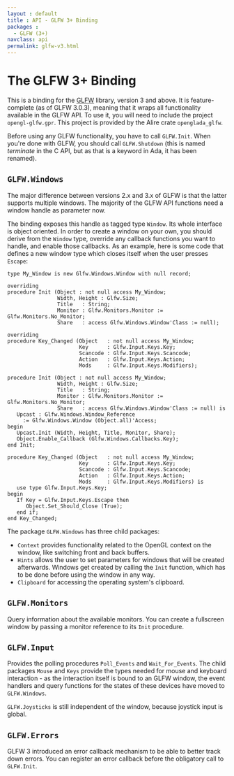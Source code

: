 ```yaml
---
layout : default
title : API - GLFW 3+ Binding
packages :
  - GLFW (3+)
navclass: api
permalink: glfw-v3.html
---
```


# The GLFW 3+ Binding

This is a binding for the [GLFW][3] library, version 3 and above.
It is feature-complete (as of GLFW 3.0.3), meaning that it wraps
all functionality available in the GLFW API.
To use it, you will need to include the project `opengl-glfw.gpr`.
This project is provided by the Alire crate `openglada_glfw`.

Before using any GLFW functionality, you have to call `GLFW.Init`.
When you're done with GLFW, you should call `GLFW.Shutdown` (this
is named *terminate* in the C API, but as that is a keyword in Ada,
it has been renamed).

## `GLFW.Windows`

The major difference between versions 2.x and 3.x of GLFW is that
the latter supports multiple windows. The majority of the GLFW
API functions need a window handle as parameter now.

The binding exposes this handle as tagged type `Window`. Its
whole interface is object oriented. In order to create a window
on your own, you should derive from the `Window` type, override
any callback functions you want to handle, and enable those
callbacks. As an example, here is some code that defines a new
window type which closes itself when the user presses `Escape`:

<?prettify lang=ada?>

    type My_Window is new Glfw.Windows.Window with null record;

    overriding
    procedure Init (Object : not null access My_Window;
                    Width, Height : Glfw.Size;
                    Title   : String;
                    Monitor : Glfw.Monitors.Monitor := Glfw.Monitors.No_Monitor;
                    Share   : access Glfw.Windows.Window'Class := null);

    overriding
    procedure Key_Changed (Object   : not null access My_Window;
                           Key      : Glfw.Input.Keys.Key;
                           Scancode : Glfw.Input.Keys.Scancode;
                           Action   : Glfw.Input.Keys.Action;
                           Mods     : Glfw.Input.Keys.Modifiers);

    procedure Init (Object : not null access My_Window;
                    Width, Height : Glfw.Size;
                    Title   : String;
                    Monitor : Glfw.Monitors.Monitor := Glfw.Monitors.No_Monitor;
                    Share   : access Glfw.Windows.Window'Class := null) is
       Upcast : Glfw.Windows.Window_Reference
         := Glfw.Windows.Window (Object.all)'Access;
    begin
       Upcast.Init (Width, Height, Title, Monitor, Share);
       Object.Enable_Callback (Glfw.Windows.Callbacks.Key);
    end Init;

    procedure Key_Changed (Object   : not null access My_Window;
                           Key      : Glfw.Input.Keys.Key;
                           Scancode : Glfw.Input.Keys.Scancode;
                           Action   : Glfw.Input.Keys.Action;
                           Mods     : Glfw.Input.Keys.Modifiers) is
       use type Glfw.Input.Keys.Key;
    begin
       If Key = Glfw.Input.Keys.Escape then
          Object.Set_Should_Close (True);
       end if;
    end Key_Changed;

The package `GLFW.Windows` has three child packages:

 * `Context` provides functionality related to the OpenGL
   context on the window, like switching front and back buffers.
 * `Hints` allows the user to set parameters for windows
   that will be created afterwards. Windows get created by
   calling the `Init` function, which has to be done before
   using the window in any way.
 * `Clipboard` for accessing the operating system's clipboard.

## `GLFW.Monitors`

Query information about the available monitors. You can create
a fullscreen window by passing a monitor reference to its `Init`
procedure.

## `GLFW.Input`

Provides the polling procedures `Poll_Events` and `Wait_For_Events`.
The child packages `Mouse` and `Keys` provide the types needed for
mouse and keyboard interaction - as the interaction itself is bound
to an GLFW window, the event handlers and query functions for the
states of these devices have moved to `GLFW.Windows`.

`GLFW.Joysticks` is still independent of the window, because
joystick input is global.

## `GLFW.Errors`

GLFW 3 introduced an error callback mechanism to be able to better
track down errors. You can register an error callback before
the obligatory call to `GLFW.Init`.

 [3]: http://www.glfw.org/